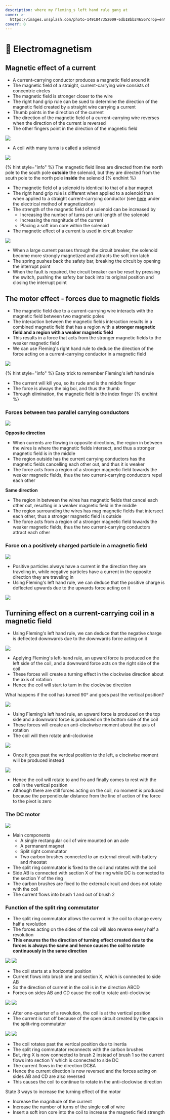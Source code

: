 ```yaml
---
description: where my Fleming_s left hand rule gang at
cover: >-
  https://images.unsplash.com/photo-1491847352009-6db18bb24656?crop=entropy&cs=tinysrgb&fm=jpg&ixid=MnwxOTcwMjR8MHwxfHNlYXJjaHwxfHxjYXIlMjBtb3Rpb24lMjBibHVyfGVufDB8fHx8MTY2MDExNzYxMg&ixlib=rb-1.2.1&q=80
coverY: 0
---
```


# 🧲 Electromagnetism

## Magnetic effect of a current

* A current-carrying conductor produces a magnetic field around it
* The magnetic field of a straight, current-carrying wire consists of concentric circles
* The magnetic field is stronger closer to the wire
* The right hand grip rule can be sued to determine the direction of the magnetic field created by a straight wire carrying a current
* Thumb points in the direction of the current
* The direction of the magnetic field of a current-carrying wire reverses when the direction of the current is reversed
* The other fingers point in the direction of the magnetic field

![](<../.gitbook/assets/image (10) (1).png>)

* A coil with many turns is called a solenoid

![](<../.gitbook/assets/image (19) (1).png>)

{% hint style="info" %}
The magnetic field lines are directed from the north pole to the south pole **outside** the solenoid, but they are directed from the south pole to the north pole **inside** the solenoid&#x20;
{% endhint %}

* The magnetic field of a solenoid is identical to that of a bar magnet
* The right hand grip rule is different when applied to a solenoid than when applied to a straight current-carrying conductor (see [here](magnetism.md#magnetization-and-demagnetization) under the electrical method of magnetization)
* The strength of the magnetic field of a solenoid can be increased by
  * Increasing the number of turns per unit length of the solenoid
  * Increasing the magnitude of the current
  * Placing a soft iron core within the solenoid
* The magnetic effect of a current is used in circuit breaker

![](<../.gitbook/assets/image (16) (1).png>)

* When a large current passes through the circuit breaker, the solenoid become more strongly magnetized and attracts the soft iron latch
* The spring pushes back the safety bar, breaking the circuit by opening the interrupt point
* When the fault is repaired, the circuit breaker can be reset by pressing the switch, pushing the safety bar back into its original position and closing the interrupt point

## The motor effect - forces due to magnetic fields

* The magnetic field due to a current-carrying wire interacts with the magnetic field between two magnetic poles
* The interaction between the magnetic fields interaction results in a combined magnetic field that has a region with a **stronger magnetic field and a region with a weaker magnetic field**
* This results in a force that acts from the stronger magnetic fields to the weaker magnetic field
* We can use Fleming's right hand rule to deduce the direction of the force acting on a current-carrying conductor in a magnetic field

![](<../.gitbook/assets/image (5) (1).png>)

{% hint style="info" %}
Easy trick to remember Fleming's left hand rule

* The current will kill you, so its rude and is the middle finger
* The force is always the big boi, and thus the thumb
* Through elimination, the magnetic field is the index finger
{% endhint %}

### Forces between two parallel carrying conductors

![](<../.gitbook/assets/image (21) (1).png>)

**Opposite direction**

* When currents are flowing in opposite directions,  the region in between the wires is where the magnetic fields intersect, and thus a stronger magnetic field is in the middle
* The region outside has the current carrying conductors has the magnetic fields cancelling each other out, and thus it is weaker
* The force acts from a region of a stronger magnetic field towards the weaker magnetic fields, thus the two current-carrying conductors repel each other

**Same direction**

* The region in between the wires has magnetic fields that cancel each other out, resulting in a weaker magnetic field in the middle
* The region surrounding the wires has mag magnetic fields that intersect each other, thus a stronger magnetic field is outside
* The force acts from a region of a stronger magnetic field towards the weaker magnetic fields, thus the two current-carrying conductors attract each other

### Force on a positively charged particle in a magnetic field

![](<../.gitbook/assets/image (9) (1).png>)

* Positive particles always have a current in the direction they are traveling in, while negative particles have a current in the opposite direction they are traveling in
* Using Fleming's left hand rule, we can deduce that the positive charge is deflected upwards due to the upwards force acting on it

![](<../.gitbook/assets/image (12) (1).png>)

## Turnining effect on a current-carrying coil in a magnetic field

* Using Fleming's left hand rule, we can deduce that the negative charge is deflected downwards due to the downwards force acting on it

![](<../.gitbook/assets/Screenshot 2022-08-10 165551.png>)

* Applying Fleming's left-hand rule, an upward force is produced on the left side of the coil, and a downward force acts on the right side of the coil
* These forces will create a turning effect in the clockwise direction about the axis of rotation
* Hence the coil will start to turn in the clockwise direction

What happens if the coil has turned 90° and goes past the vertical position?

![](<../.gitbook/assets/image (23).png>)

* Using Fleming's left hand rule, an upward force is produced on the top side and a downward force is produced on the bottom side of the coil
* These forces will create an anti-clockwise moment about the axis of rotation
* The coil will then rotate anti-clockwise

![](<../.gitbook/assets/image (17) (1) (1).png>)

* Once it goes past the vertical position to the left, a clockwise moment will be produced instead

![](<../.gitbook/assets/image (2) (1).png>)

* Hence the coil will rotate to and fro and finally comes to rest with the coil in the vertical position
* Although there are still forces acting on the coil, no moment is produced because the perpendicular distance from the line of action of the force to the pivot is zero

### The DC motor

![](<../.gitbook/assets/image (15).png>)

* Main components
  * A single rectangular coil of wire mounted on an axle
  * A permanent magnet
  * Split right commutator
  * Two carbon brushes connected to an external circuit with battery and rheostat
* The split ring commutator is fixed to the coil and rotates with the coil
* Side AB is connected with section X of the ring while DC is connected to the section Y of the ring
* The carbon brushes are fixed to the external circuit and does not rotate with the coil
* The current flows into brush 1 and out of brush 2

### Function of the split ring commutator

* The split ring commutator allows the current in the coil to change every half a revolution
* The forces acting on the sides of the coil will also reverse every half a revolution
* **This ensures the the direction of turning effect created due to the forces is always the same and hence causes the coil to rotate continuously in the same direction**

![](https://media.discordapp.net/attachments/1000674790266384424/1006859795741024356/IMG\_4326.jpg?width=1440\&height=630) ![](<../.gitbook/assets/image (15).png>)

* The coil starts at a horizontal position
* Current flows into brush one and section X, which is connected to side AB
* So the direction of current in the coil is in the direction ABCD
* Forces on sides AB and CD cause the coil to rotate anti-clockwise

![](<../.gitbook/assets/image (1) (1).png>) ![](<../.gitbook/assets/image (24).png>)

* After one-quarter of a revolution, the coil is at the vertical position
* The current is cut off because of the open circuit created by the gaps in the split-ring commutator

![](<../.gitbook/assets/image (8) (1).png>) ![](<../.gitbook/assets/image (14) (1).png>)

* The coil rotates past the vertical position due to inertia
* The split ring commutator reconnects with the carbon brushes
* But, ring X is now connected to brush 2 instead of brush 1 so the current flows into section Y which is connected to side DC
* The current flows in the direction DCBA
* Hence the current direction is now reversed and the forces acting on sides AB and CD are also reversed
* This causes the coil to continue to rotate in the anti-clockwise direction

State 3 ways to increase the turning effect of the motor

* Increase the magnitude of the current
* Increase the number of turns of the single coil of wire
* Insert a soft iron core into the coil to increase the magnetic field strength
